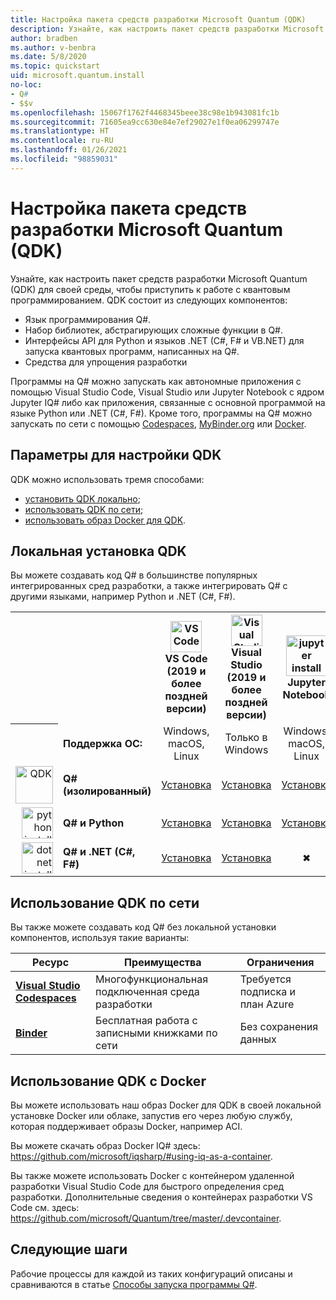 ```yaml
---
title: Настройка пакета средств разработки Microsoft Quantum (QDK)
description: Узнайте, как настроить пакет средств разработки Microsoft Quantum для разных сред.
author: bradben
ms.author: v-benbra
ms.date: 5/8/2020
ms.topic: quickstart
uid: microsoft.quantum.install
no-loc:
- Q#
- $$v
ms.openlocfilehash: 15067f1762f4468345beee38c98e1b943081fc1b
ms.sourcegitcommit: 71605ea9cc630e84e7ef29027e1f0ea06299747e
ms.translationtype: HT
ms.contentlocale: ru-RU
ms.lasthandoff: 01/26/2021
ms.locfileid: "98859031"
---
```

# <a name="setting-up-the-microsoft-quantum-development-kit-qdk"></a>Настройка пакета средств разработки Microsoft Quantum (QDK)

Узнайте, как настроить пакет средств разработки Microsoft Quantum (QDK) для своей среды, чтобы приступить к работе с квантовым программированием. QDK состоит из следующих компонентов:

- Язык программирования Q#.
- Набор библиотек, абстрагирующих сложные функции в Q#.
- Интерфейсы API для Python и языков .NET (C#, F# и VB.NET) для запуска квантовых программ, написанных на Q#.
- Средства для упрощения разработки

Программы на Q# можно запускать как автономные приложения с помощью Visual Studio Code, Visual Studio или Jupyter Notebook с ядром Jupyter IQ# либо как приложения, связанные с основной программой на языке Python или .NET (C#, F#). Кроме того, программы на Q# можно запускать по сети с помощью [Codespaces](https://online.visualstudio.com/), [MyBinder.org](https://mybinder.org/) или [Docker](#use-the-qdk-with-docker). 

## <a name="options-for-setting-up-the-qdk"></a>Параметры для настройки QDK

QDK можно использовать тремя способами:

- [установить QDK локально](#install-the-qdk-locally);
- [использовать QDK по сети](#use-the-qdk-online);
- [использовать образ Docker для QDK](#use-the-qdk-with-docker).

## <a name="install-the-qdk-locally"></a>Локальная установка QDK

Вы можете создавать код Q# в большинстве популярных интегрированных сред разработки, а также интегрировать Q# с другими языками, например Python и .NET (C#, F#).

<table>
    <tr>
        <th width=10%>&nbsp;</th>
        <th>&nbsp;</th>
        <th align="center" width=18%><img src="~/media/vs_code.png" alt="VS Code" width="50"/><br><b>VS Code<br>(2019 и более поздней версии)</b></th>
        <th align="center" width=18%><img src="~/media/vs_studio.png" alt="Visual Studio" width="50"/><br><b>Visual Studio<br>(2019 и более поздней версии)</b></th>
        <th align="center" width=18%><img src="~/media/jupyter-wht.png" alt="jupyter install" width="65"/><br><b>Jupyter Notebook</b></th>
        <th align="center" width=18%><img src="~/media/blank.png" alt="blank spacer" width="65"/><br><b>Командная строка</b></th>
    </tr>
    <tr>
        <th>&nbsp;</th>
        <td align="left"><b>Поддержка ОС:</b></td>
        <td align="center">Windows, macOS, Linux</td>
        <td align="center">Только в Windows</td>
        <td align="center">Windows, macOS, Linux</td>
        <td align="center">Windows, macOS, Linux</td>
    </tr>
    <tr>
        <td align="right"><img src="~/media/quantum-wht.png" alt="QDK" width="60"/></td>
        <td align="left"><b>Q# (изолированный)</b></td>
        <td align="center"><a href="xref:microsoft.quantum.install.standalone">Установка</a></td>
        <td align="center"><a href="xref:microsoft.quantum.install.standalone">Установка</a></td>
        <td align="center"><a href="xref:microsoft.quantum.install.jupyter">Установка</a></td>
        <td align="center"><a href="xref:microsoft.quantum.install.standalone">Установка</a></td>
    </tr>
    <tr>
        <td align="right"><img src="~/media/python.png" alt="python install" width="50"/></td>
        <td align="left"><b>Q# и Python</b></td>
        <td align="center"><a href="xref:microsoft.quantum.install.python">Установка</a></td>
        <td align="center"><a href="xref:microsoft.quantum.install.python">Установка</a></td>
        <td align="center"><a href="xref:microsoft.quantum.install.python">Установка</a></td>
        <td align="center"><a href="xref:microsoft.quantum.install.python">Установка</a></td>
    </tr>
    <tr>
        <td align="right"><img src="~/media/dot_net.png" alt="dotnet install" width="50"/></td>
        <td align="left"><b>Q# и .NET (C#, F#)</b></td> 
        <td align="center"><a href="xref:microsoft.quantum.install.cs">Установка</a></td>
        <td align="center"><a href="xref:microsoft.quantum.install.cs">Установка</a></td>
        <td align="center">&#10006;</td>
        <td align="center"><a href="xref:microsoft.quantum.install.cs">Установка</a></td>
   </tr>
</table>

## <a name="use-the-qdk-online"></a>Использование QDK по сети

Вы также можете создавать код Q# без локальной установки компонентов, используя такие варианты:

|Ресурс|Преимущества|Ограничения|
|---|---|---|
|[**Visual Studio Codespaces**](xref:microsoft.quantum.install.standalone)|Многофункциональная подключенная среда разработки  |Требуется подписка и план Azure |
|[**Binder**](xref:microsoft.quantum.install.binder) | Бесплатная работа с записными книжками по сети |Без сохранения данных |

## <a name="use-the-qdk-with-docker"></a>Использование QDK с Docker

Вы можете использовать наш образ Docker для QDK в своей локальной установке Docker или облаке, запустив его через любую службу, которая поддерживает образы Docker, например ACI.

Вы можете скачать образ Docker IQ# здесь: https://github.com/microsoft/iqsharp/#using-iq-as-a-container. 

Вы также можете использовать Docker с контейнером удаленной разработки Visual Studio Code для быстрого определения сред разработки. Дополнительные сведения о контейнерах разработки VS Code см. здесь: https://github.com/microsoft/Quantum/tree/master/.devcontainer.

## <a name="next-steps"></a>Следующие шаги

Рабочие процессы для каждой из таких конфигураций описаны и сравниваются в статье [Способы запуска программы Q#](xref:microsoft.quantum.guide.host-programs).
